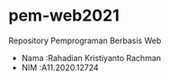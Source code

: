 # pem-web2021
Repository Pemprograman Berbasis Web
- Nama  :Rahadian Kristiyanto Rachman
- NIM   :A11.2020.12724
